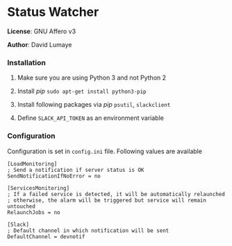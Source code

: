 # Status Watcher

**License**: GNU Affero v3

**Author**: David Lumaye

### Installation

1) Make sure you are using Python 3 and not Python 2

2) Install *pip* `sudo apt-get install python3-pip`

3) Install following packages via *pip*
    `psutil`, `slackclient`
    
4) Define `SLACK_API_TOKEN` as an environment variable

### Configuration

Configuration is set in `config.ini` file.
Following values are available

```
[LoadMonitoring]
; Send a notification if server status is OK
SendNotificationIfNoError = no

[ServicesMonitoring]
; If a failed service is detected, it will be automatically relaunched
; otherwise, the alarm will be triggered but service will remain untouched
RelaunchJobs = no

[Slack]
; Default channel in which notification will be sent
DefaultChannel = devnotif
```
